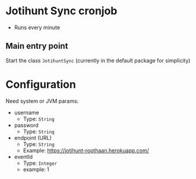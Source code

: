 # Jotihunt Sync cronjob

- Runs every minute

## Main entry point
Start the class `JotihuntSync` (currently in the default package for simplicity)

# Configuration
Need system or JVM params:
- username
  - Type: `String`
- password
  - Type: `String`
- endpoint (URL)
  - Type: `String`
  - Example: https://jotihunt-roothaan.herokuapp.com/
- eventId
  - Type: `Integer`
  - example: 1
